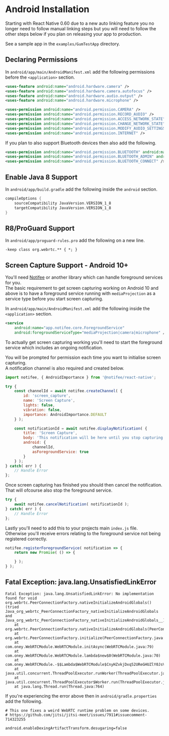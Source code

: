# Android Installation

Starting with React Native 0.60 due to a new auto linking feature you no longer need to follow manual linking steps but you will need to follow the other steps below if you plan on releasing your app to production.  

See a sample app in the `examples/GumTestApp` directory.  

## Declaring Permissions

In `android/app/main/AndroidManifest.xml` add the following permissions before the `<application>` section.  

```xml
<uses-feature android:name="android.hardware.camera" />
<uses-feature android:name="android.hardware.camera.autofocus" />
<uses-feature android:name="android.hardware.audio.output" />
<uses-feature android:name="android.hardware.microphone" />

<uses-permission android:name="android.permission.CAMERA" />
<uses-permission android:name="android.permission.RECORD_AUDIO" />
<uses-permission android:name="android.permission.ACCESS_NETWORK_STATE" />
<uses-permission android:name="android.permission.CHANGE_NETWORK_STATE" />
<uses-permission android:name="android.permission.MODIFY_AUDIO_SETTINGS" />
<uses-permission android:name="android.permission.INTERNET" />
```

If you plan to also support Bluetooth devices then also add the following.

```xml
<uses-permission android:name="android.permission.BLUETOOTH" android:maxSdkVersion="30" />
<uses-permission android:name="android.permission.BLUETOOTH_ADMIN" android:maxSdkVersion="30" />
<uses-permission android:name="android.permission.BLUETOOTH_CONNECT" />
```

## Enable Java 8 Support

In `android/app/build.gradle` add the following inside the `android` section.

```gradle
compileOptions {
	sourceCompatibility JavaVersion.VERSION_1_8
	targetCompatibility JavaVersion.VERSION_1_8
}
```

## R8/ProGuard Support

In `android/app/proguard-rules.pro` add the following on a new line.

```proguard
-keep class org.webrtc.** { *; }
```

## Screen Capture Support - Android 10+

You'll need [Notifee](https://notifee.app/react-native/docs/overview) or another library which can handle foreground services for you.  
The basic requirement to get screen capturing working on Android 10 and above is to have a foreground service running with `mediaProjection` as a service type before you start screen capturing.  

In `android/app/main/AndroidManifest.xml` add the following inside the `<application>` section.  

```xml
<service
	android:name="app.notifee.core.ForegroundService"
	android:foregroundServiceType="mediaProjection|camera|microphone" />
```

To actually get screen capturing working you'll need to start the foreground service which includes an ongoing notification.  

You will be prompted for permission each time you want to initialise screen capturing.  
A notification channel is also required and created below.  

```javascript
import notifee, { AndroidImportance } from '@notifee/react-native';

try {
	const channelId = await notifee.createChannel( {
		id: 'screen_capture',
		name: 'Screen Capture',
		lights: false,
		vibration: false,
		importance: AndroidImportance.DEFAULT
	} );

	const notificationId = await notifee.displayNotification( {
		title: 'Screen Capture',
		body: 'This notification will be here until you stop capturing.',
		android: {
			channelId,
			asForegroundService: true
		}
	} );
} catch( err ) {
	// Handle Error
};
```

Once screen capturing has finished you should then cancel the notification.  
That will ofcourse also stop the foreground service.  

```javascript
try {
	await notifee.cancelNotification( notificationId );
} catch( err ) {
	// Handle Error
};
```

Lastly you'll need to add this to your projects main `index.js` file.  
Otherwise you'll receive errors relating to the foreground service not being registered correctly.  

```javascript
notifee.registerForegroundService( notification => {
	return new Promise( () => {

	} );
} );
```

## Fatal Exception: java.lang.UnsatisfiedLinkError

```
Fatal Exception: java.lang.UnsatisfiedLinkError: No implementation found for void org.webrtc.PeerConnectionFactory.nativeInitializeAndroidGlobals() (tried Java_org_webrtc_PeerConnectionFactory_nativeInitializeAndroidGlobals and Java_org_webrtc_PeerConnectionFactory_nativeInitializeAndroidGlobals__)
	at org.webrtc.PeerConnectionFactory.nativeInitializeAndroidGlobals(PeerConnectionFactory.java)
	at org.webrtc.PeerConnectionFactory.initialize(PeerConnectionFactory.java:306)
	at com.oney.WebRTCModule.WebRTCModule.initAsync(WebRTCModule.java:79)
	at com.oney.WebRTCModule.WebRTCModule.lambda$new$0(WebRTCModule.java:70)
	at com.oney.WebRTCModule.-$$Lambda$WebRTCModule$CnyHZvkjDxq52UReGHUZlY0JsVw.run(-.java:4)
	at java.util.concurrent.ThreadPoolExecutor.runWorker(ThreadPoolExecutor.java:1162)
	at java.util.concurrent.ThreadPoolExecutor$Worker.run(ThreadPoolExecutor.java:636)
	at java.lang.Thread.run(Thread.java:764)
```

If you're experiencing the error above then in `android/gradle.properties` add the following.  

```
# This one fixes a weird WebRTC runtime problem on some devices.
# https://github.com/jitsi/jitsi-meet/issues/7911#issuecomment-714323255

android.enableDexingArtifactTransform.desugaring=false
```